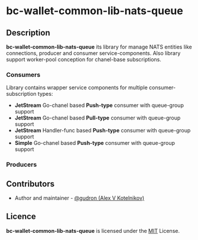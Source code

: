 # bc-wallet-common-lib-nats-queue

## Description

**bc-wallet-common-lib-nats-queue** its library for manage NATS entities like connections, producer and consumer service-components.
Also library support worker-pool conception for chanel-base subscriptions.


### Consumers 
Library contains wrapper service components for multiple consumer-subscription types:

- **JetStream** Go-chanel based **Push-type** consumer with queue-group support
- **JetStream** Go-chanel based **Pull-type** consumer with queue-group support
- **JetStream** Handler-func based **Push-type** consumer with queue-group support
- **Simple** Go-chanel based **Push-type** consumer with queue-group support

### Producers

## Contributors

* Author and maintainer - [@gudron (Alex V Kotelnikov)](https://github.com/gudron)

## Licence

**bc-wallet-common-lib-nats-queue** is licensed under the [MIT](./LICENSE) License.